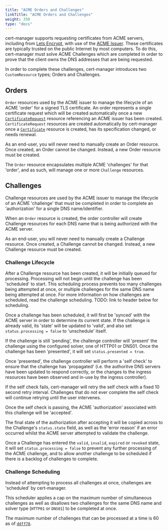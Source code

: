 ```yaml
---
title: "ACME Orders and Challenges"
linkTitle: "ACME Orders and Challenges"
weight: 350
type: "docs"
---
```


cert-manager supports requesting certificates from ACME servers, including from
[Lets Encrypt](https://letsencrypt.org/), with use of the [ACME
Issuer](../../configuration/acme/). These certificates are typically trusted on
the public Internet by most computers. To do this, cert-manager must solve ACME
Challenges which are completed in order to prove that the client owns the DNS
addresses that are being requested.

In order to complete these challenges, cert-manager introduces two
`CustomResource` types; Orders and Challenges.

## Orders

`Order` resources used by the ACME issuer to manage the lifecycle of an ACME
'order' for a signed TLS certificate. An order represents a single certificate
request which will be created automatically once a new
[`CertificateRequest`](../certificaterequest/) resource referencing an ACME
issuer has been created. `CertificateRequest` resources are created
automatically by cert-manager once a [`Certificate`](../certificate/) resource is
created, has its specification changed, or needs renewal.

As an end-user, you will never need to manually create an Order resource.
Once created, an Order cannot be changed. Instead, a new Order resource must be
created.

The `Order` resource encapsulates multiple ACME 'challenges' for that 'order',
and as such, will manage one or more `Challenge` resources.

## Challenges

Challenge resources are used by the ACME issuer to manage the lifecycle of an
ACME 'challenge' that must be completed in order to complete an 'authorization'
for a single DNS name/identifier.

When an `Order` resource is created, the order controller will create
Challenge resources for each DNS name that is being authorized with the ACME
server.

As an end-user, you will never need to manually create a Challenge resource.
Once created, a Challenge cannot be changed. Instead, a new Challenge resource
must be created.

### Challenge Lifecycle

After a Challenge resource has been created, it will be initially queued for
processing. Processing will not begin until the challenge has been 'scheduled'
to start.  This scheduling process prevents too many challenges being attempted
at once, or multiple challenges for the same DNS name being attempted at once.
For more information on how challenges are scheduled, read the challenge
scheduling. TODO: link to header below for scheduling.

Once a challenge has been scheduled, it will first be 'synced' with the ACME
server in order to determine its current state. If the challenge is already
valid, its 'state' will be updated to 'valid', and also set
`status.processing = false` to 'unschedule' itself.

If the challenge is still 'pending', the challenge controller will 'present' the
challenge using the configured solver, one of HTTP01 or DNS01.  Once the
challenge has been 'presented', it will set `status.presented = true`.

Once 'presented', the challenge controller will perform a 'self check' to
ensure that the challenge has 'propagated' (i.e. the authoritve DNS servers
have been updated to respond correctly, or the changes to the ingress resources
have been observed and in-use by the ingress controller).

If the self check fails, cert-manager will retry the self check with a fixed
10 second retry interval. Challenges that do not ever complete the self check
will continue retrying until the user intervenes.

Once the self check is passing, the ACME 'authorization' associated with this
challenge will be 'accepted'.

The final state of the authorization after accepting it will be copied across to
the Challenge's `status.state` field, as well as the 'error reason' if an error
occurred whilst the ACME server attempted to validate the challenge.

Once a Challenge has entered the `valid`, `invalid`, `expired` or `revoked`
state, it will set `status.processing = false` to prevent any further processing
of the ACME challenge, and to allow another challenge to be scheduled if there
is a backlog of challenges to complete.

### Challenge Scheduling

Instead of attempting to process all challenges at once, challenges are
'scheduled' by cert-manager.

This scheduler applies a cap on the maximum number of simultaneous challenges
as well as disallows two challenges for the same DNS name and solver type
(`HTTP01` or `DNS01`) to be completed at once.

The maximum number of challenges that can be processed at a time is 60 as of
[`ddff78`](https://github.com/jetstack/cert-manager/blob/ddff78f011558e64186d61f7c693edced1496afa/pkg/controller/acmechallenges/scheduler/scheduler.go#L31-L33).
